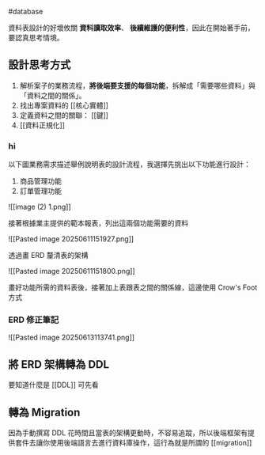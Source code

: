 
#database 

資料表設計的好壞攸關 **資料讀取效率**、 **後續維護的便利性**，因此在開始著手前，要認真思考情境。


## 設計思考方式

1. 解析案子的業務流程，**將後端要支援的每個功能**，拆解成「需要哪些資料」與「資料之間的關係」。
2. 找出專案資料的 [[核心實體]]
3. 定義資料之間的關聯： [[鍵]]
4. [[資料正規化]]


### hi


以下圖業務需求描述舉例說明表的設計流程，我選擇先挑出以下功能進行設計：
1. 商品管理功能
2. 訂單管理功能

![[image (2) 1.png]]

接著根據業主提供的範本報表，列出這兩個功能需要的資料 

![[Pasted image 20250611151927.png]]

透過畫 ERD 釐清表的架構

![[Pasted image 20250611151800.png]]

畫好功能所需的資料表後，接著加上表跟表之間的關係線，這邊使用 Crow's Foot 方式


### ERD 修正筆記

![[Pasted image 20250613113741.png]]


## 將 ERD 架構轉為 DDL 

要知道什麼是 [[DDL]] 可先看



## 轉為 Migration

因為手動撰寫 DDL 花時間且當表的架構更動時，不容易追蹤，所以後端框架有提供套件去讓你使用後端語言去進行資料庫操作，這行為就是所謂的 [[migration]]